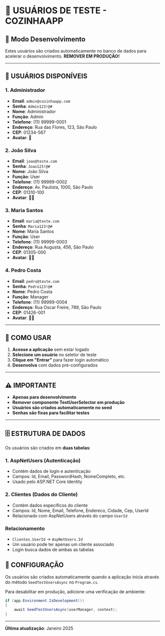 # 👥 USUÁRIOS DE TESTE - COZINHAAPP

## 🚀 Modo Desenvolvimento

Estes usuários são criados automaticamente no banco de dados para acelerar o desenvolvimento. **REMOVER EM PRODUÇÃO!**

---

## 👑 USUÁRIOS DISPONÍVEIS

### **1. Administrador**
- **Email**: `admin@cozinhaapp.com`
- **Senha**: `Admin123!@#`
- **Nome**: Administrador
- **Função**: Admin
- **Telefone**: (11) 99999-0001
- **Endereço**: Rua das Flores, 123, São Paulo
- **CEP**: 01234-567
- **Avatar**: 👑

### **2. João Silva**
- **Email**: `joao@teste.com`
- **Senha**: `Joao123!@#`
- **Nome**: João Silva
- **Função**: User
- **Telefone**: (11) 99999-0002
- **Endereço**: Av. Paulista, 1000, São Paulo
- **CEP**: 01310-100
- **Avatar**: 👨‍💼

### **3. Maria Santos**
- **Email**: `maria@teste.com`
- **Senha**: `Maria123!@#`
- **Nome**: Maria Santos
- **Função**: User
- **Telefone**: (11) 99999-0003
- **Endereço**: Rua Augusta, 456, São Paulo
- **CEP**: 01305-000
- **Avatar**: 👩‍💼

### **4. Pedro Costa**
- **Email**: `pedro@teste.com`
- **Senha**: `Pedro123!@#`
- **Nome**: Pedro Costa
- **Função**: Manager
- **Telefone**: (11) 99999-0004
- **Endereço**: Rua Oscar Freire, 789, São Paulo
- **CEP**: 01426-001
- **Avatar**: 👨‍🍳

---

## 🎯 COMO USAR

1. **Acesse a aplicação** sem estar logado
2. **Selecione um usuário** no seletor de teste
3. **Clique em "Entrar"** para fazer login automático
4. **Desenvolva** com dados pré-configurados

---

## ⚠️ IMPORTANTE

- **Apenas para desenvolvimento**
- **Remover componente TestUserSelector em produção**
- **Usuários são criados automaticamente no seed**
- **Senhas são fixas para facilitar testes**

---

## 🗄️ ESTRUTURA DE DADOS

Os usuários são criados em **duas tabelas**:

### **1. AspNetUsers** (Autenticação)
- Contém dados de login e autenticação
- Campos: Id, Email, PasswordHash, NomeCompleto, etc.
- Usado pelo ASP.NET Core Identity

### **2. Clientes** (Dados do Cliente)
- Contém dados específicos do cliente
- Campos: Id, Nome, Email, Telefone, Endereco, Cidade, Cep, UserId
- Relacionado com AspNetUsers através do campo `UserId`

### **Relacionamento**
- `Clientes.UserId` → `AspNetUsers.Id`
- Um usuário pode ter apenas um cliente associado
- Login busca dados de ambas as tabelas

## 🔧 CONFIGURAÇÃO

Os usuários são criados automaticamente quando a aplicação inicia através do método `SeedTestUsersAsync` no `Program.cs`.

Para desabilitar em produção, adicione uma verificação de ambiente:

```csharp
if (app.Environment.IsDevelopment())
{
    await SeedTestUsersAsync(userManager, context);
}
```

---

**Última atualização**: Janeiro 2025
